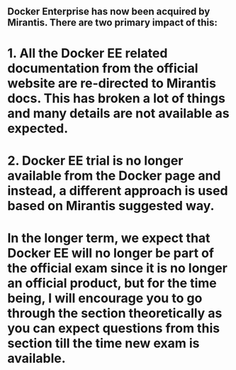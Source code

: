 ## Docker Enterprise has now been acquired by Mirantis. There are two primary impact of this:

# 1. All the Docker EE related documentation from the official website are re-directed to Mirantis docs. This has broken a lot of things and many details are not available as expected.

# 2. Docker EE trial is no longer available from the Docker page and instead, a different approach is used based on Mirantis suggested way.

# In the longer term, we expect that Docker EE will no longer be part of the official exam since it is no longer an official product, but for the time being, I will encourage you to go through the section theoretically as you can expect questions from this section till the time new exam is available.

